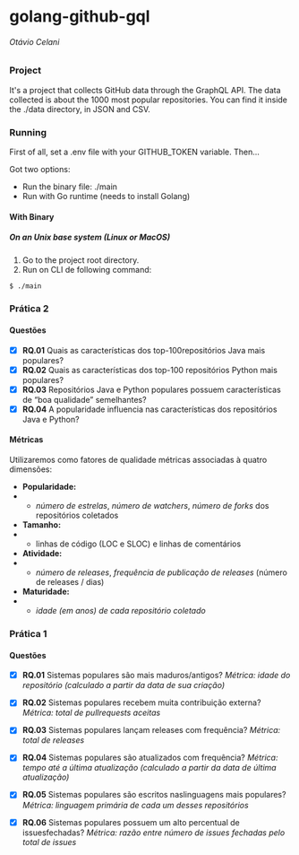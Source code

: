 # golang-github-gql

###### Otávio Celani

### Project

It's a project that collects GitHub data through the GraphQL API.
The data collected is about the 1000 most popular repositories. You can find it inside the ./data directory, in JSON and CSV.

### Running

First of all, set a .env file with your GITHUB_TOKEN variable.
Then...

Got two options:

- Run the binary file: ./main
- Run with Go runtime (needs to install Golang)

#### With Binary

##### On an Unix base system (Linux or MacOS)

1. Go to the project root directory.
2. Run on CLI de following command:

```bash
$ ./main
```

### Prática 2

#### Questões

- [x] **RQ.01**
      Quais as características dos top-100repositórios Java mais populares?
- [x] **RQ.02**
      Quais as características dos top-100 repositórios Python mais populares?
- [x] **RQ.03**
      Repositórios Java e Python populares possuem características de “boa qualidade” semelhantes?
- [x] **RQ.04**
      A popularidade influencia nas características dos repositórios Java e Python?

#### Métricas

Utilizaremos como fatores de qualidade métricas associadas à quatro dimensões:

- **Popularidade:**
- - _número de estrelas_, _número de watchers_, _número de forks_ dos repositórios coletados
- **Tamanho:**
- - linhas de código (LOC e SLOC) e linhas de comentários
- **Atividade:**
- - _número de releases_, _frequência de publicação de releases_ (número de releases / dias)
- **Maturidade:**
- - _idade (em anos) de cada repositório coletado_

### Prática 1

#### Questões

- [x] **RQ.01**
      Sistemas populares são mais maduros/antigos?
      _Métrica: idade do repositório (calculado a partir da data de sua criação)_

- [x] **RQ.02**
      Sistemas populares recebem muita contribuição externa?
      _Métrica: total de pullrequests aceitas_

- [x] **RQ.03**
      Sistemas populares lançam releases com frequência?
      _Métrica: total de releases_

- [x] **RQ.04**
      Sistemas populares são atualizados com frequência?
      _Métrica: tempo até a última atualização (calculado a partir da data de última atualização)_

- [x] **RQ.05**
      Sistemas populares são escritos naslinguagens mais populares?
      _Métrica: linguagem primária de cada um desses repositórios_

- [x] **RQ.06**
      Sistemas populares possuem um alto percentual de issuesfechadas?
      _Métrica: razão entre número de issues fechadas pelo total de issues_
